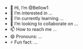 - 👋 Hi, I’m @Bellow1
- 👀 I’m interested in ...
- 🌱 I’m currently learning ...
- 💞️ I’m looking to collaborate on ...
- 📫 How to reach me ...
- 😄 Pronouns: ...
- ⚡ Fun fact: ...

<!---
Bellow1/Bellow1 is a ✨ special ✨ repository because its `README.md` (this file) appears on your GitHub profile.
You can click the Preview link to take a look at your changes.
